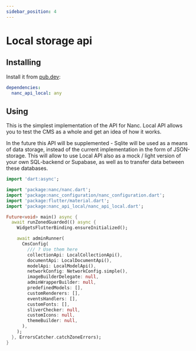 ```yaml
---
sidebar_position: 4
---
```


# Local storage api

## Installing

Install it from [pub.dev](https://pub.dev/packages/nanc_api_local):

```yaml
dependencies:
  nanc_api_local: any
```

## Using

This is the simplest implementation of the API for Nanc. Local API allows you to test the CMS as a whole and get an idea of how it works.

In the future this API will be supplemented - Sqlite will be used as a means of data storage, instead of the current implementation in the form of JSON-storage. This will allow to use Local API also as a mock / light version of your own SQL-backend or Supabase, as well as to transfer data between these databases.

```dart
import 'dart:async';

import 'package:nanc/nanc.dart';
import 'package:nanc_configuration/nanc_configuration.dart';
import 'package:flutter/material.dart';
import 'package:nanc_api_local/nanc_api_local.dart';

Future<void> main() async {
  await runZonedGuarded(() async {
    WidgetsFlutterBinding.ensureInitialized();

    await adminRunner(
      CmsConfig(
        /// ? Use them here
        collectionApi: LocalCollectionApi(),
        documentApi: LocalDocumentApi(),
        modelApi: LocalModelApi(),
        networkConfig: NetworkConfig.simple(),
        imageBuilderDelegate: null,
        adminWrapperBuilder: null,
        predefinedModels: [],
        customRenderers: [],
        eventsHandlers: [],
        customFonts: [],
        sliverChecker: null,
        customIcons: null,
        themeBuilder: null,
      ),
    );
  }, ErrorsCatcher.catchZoneErrors);
}
```